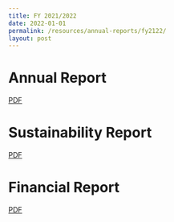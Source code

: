 ```yaml
---
title: FY 2021/2022
date: 2022-01-01
permalink: /resources/annual-reports/fy2122/
layout: post
---
```


# **Annual Report**
[PDF](/files/resources/annual-reports/sdc_annual_report_fy2021_2022.pdf)

# **Sustainability Report**
[PDF](/files/resources/annual-reports/sdc_sustainability_report_fy2021_2022.pdf)

# **Financial Report**
[PDF](/files/resources/annual-reports/sdc_financial_report_fy2021_2022.pdf)
